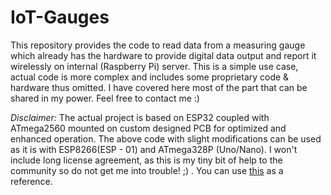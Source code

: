 # IoT-Gauges
This repository provides the code to read data from a measuring gauge which already has the hardware to provide digital data output and report it wirelessly on internal (Raspberry Pi) server. This is a simple use case, actual code is more complex and includes some proprietary code & hardware thus omitted. I have covered here most of the part that can be shared in my power. Feel free to contact me :)

*Disclaimer:*
The actual project is based on ESP32 coupled with ATmega2560 mounted on custom designed PCB for optimized and enhanced operation. The above code with slight modifications can be used as it is with ESP8266(ESP - 01) and ATmega328P (Uno/Nano). I won't include long license agreement, as this is my tiny bit of help to the community so do not get me into trouble! ;) . You can use [this](https://doi.org/10.1109/ICNGIS54955.2022.10079739) as a reference.
